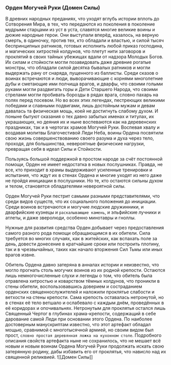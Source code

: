 ###  Орден Могучей Руки (Домен Силы)

В древних народных преданиях, что уходят вглубь истории вплоть до Сотворения Мира, в тех, что передаются из поколения в поколение мудрыми старцами из уст в уста, славятся многие великие воины и дюжие народные герои. Они выступали вперёд, казалось, на верную смерть, в одиночку, против тех, кто обладали и властью, и силой тысяч беспринципных ратников, готовых исполнить любой приказ господина, и магических хитростей колдунов, что плетут нити заговоров и проклятий в своих тайных убежищах вдали от надзора Молодых Богов. Их силам и стойкости могли позавидовать даже древние рогатые монстры, что обладали силой десятка бывалых ратников и могли выдержать рану от снаряда, пущенного из баллисты. Среди сказов о воинах встречаются и люди, выворачивающие с корнями многолетние дубы и сметающие ими полчища врагов, и дварфы, что своими голыми руками могли раздвигать горы и Дети Старшего Народа, что своими стрелами могли пробивать борозды в рядах врага, словно пахарь на полях перед посевом. Но во всех этих легендах, пестреющих великими победами и славными подвигами, лишь достойным мужам и девам давалась та физическая мощь, коей не достигнуть слабому духом. И поныне бытуют сказания о тех давно забытых именах и титулах, их украшающих, но деяния их и ныне воспеваются как на деревенских праздниках, так и в чертогах храмов Могучей Руки. Воспевая хвалу и воздавая молитвы Благочестивой Леди Неба, воины Ордена посвятили свою жизнь совершенствованию своего разума и духа через тело, проходя, для большинства, невероятные физические нагрузки, превращая себя в идеал Силы и Стойкости.

Пользуясь большой поддержкой в простом народе за счёт постоянной помощи, Орден не имеет недостатка в новых послушниках. Правда, не все, кто приходит в храмы выдерживают усиленные тренировки и испытания, что ждут их в стенах Ордена и многие уходят из него даже не пройдя инициации в послушники. Но те, кто остаются сильны духом и телом, становятся обладателями невероятной силы.

Орден Могучей Руки пестрит самыми разными представителями, что среди видов существ, что их социального положения до инициации. Среди воинов встречаются и могучие людские дружинники, и дварфийские кузнецы и `раскалывающие камень`, и эльфийские лучники и атлеты, и даже зверолюди, особенно минотавры и гноллы.

Нужные для развития средства Орден добывает через предоставления самого разного рода помощи обращающимся в их обители. Сила требуется во многих случаях, как в житейских, как вспахать поле за день, довести донесение в кратчайшие сроки или построить плотину, так и в чрезвычайных, таких как начало вторжения Сил Тьмы или иных врагов извне.

Обитель Ордена давно затеряна в анналах истории и неизвестно, что могло прогнать столь могучих воинов из их родной крепости. Остаются лишь немногочисленные слухи и легенды о том, что обитель была отравлена хитростью и коварством тёмных колдунов, что проникли в стены обители, воспользовавшись доверием и состраданием орденских священнослужителей и наложили проклятье слабости и ветхости на стены крепости. Сама крепость оставалась нетронутой, но в стенах её тело ветшало и ослабевало с каждым днём, проведённых в её коридорах и опочивальнях.
Нетронутым для проклятья остался лишь Священный Чертог в глубинах храма-крепости, содержащий в себе дарование самой Леди при основании этого Ордена. По наиболее достоверным манускриптам известно, что этот артефакт обладал мощью, сравнимой с многотысячной армией, но своим видом был прост, `словно простая деревянная ложка на кухонном столе`. Подробного описания свойств артефакта ныне не сохранилось, что не мешает всё новым и новым воинам Ордена Могучей Руки продолжать искать свою затерянную родину, дабы избавить его от проклятья, что нависло над их священной реликвией.
![[Домен Силы]]
